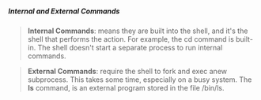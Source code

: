 #####  Internal and External Commands

> **Internal Commands**: means they are built into the shell, and it's the shell that performs the action. For example, the cd command is built-in. The shell doesn't start a separate process to run internal commands. 

> **External Commands**: require the shell to fork and exec anew subprocess. This takes some time, especially on a busy system. The **ls** command, is an external program stored in the file /bin/ls.



